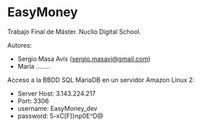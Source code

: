 # EasyMoney
Trabajo Final de Máster. Nuclio Digital School.

Autores:
- Sergio Masa Avís (sergio.masavi@gmail.com)
- María ........

Acceso a la BBDD SQL MariaDB en un servidor Amazon Linux 2:
- Server Host: 3.143.224.217
- Port: 3306
- username: EasyMoney_dev
- password: 5-xC[F]}np0E^D@
